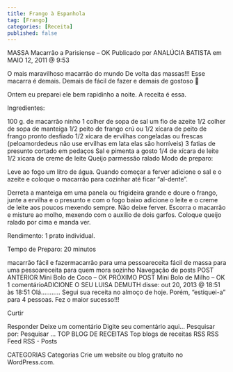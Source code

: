 ```yaml
---
title: Frango à Espanhola
tag: [Frango]
categories: [Receita]
published: false
---
```


MASSA
Macarrão a Parisiense – OK
Publicado por ANALÚCIA BATISTA em MAIO 12, 2011 @ 9:53

O mais maravilhoso macarrão do mundo
De volta das massas!!! Esse macarra é demais. Demais de fácil de fazer e demais de gostoso 🙂

Ontem eu preparei ele bem rapidinho a noite. A receita é essa.

Ingredientes:

100 g. de macarrão ninho
1 colher de sopa de sal
um fio de azeite
1/2 colher de sopa de manteiga
1/2 peito de frango crú ou 1/2 xícara de peito de frango pronto desfiado
1/2 xícara de ervilhas congeladas ou frescas (peloamordedeus não use ervilhas em lata elas são horríveis)
3 fatias de presunto cortado em pedaços
Sal e pimenta a gosto
1/4 de xícara de leite
1/2 xicara de creme de leite
Queijo parmessão ralado
Modo de preparo:

Leve ao fogo um litro de água. Quando começar a ferver adicione o sal e o azeite e coloque o macarrão para cozinhar até ficar “al-dente”.

Derreta a manteiga em uma panela ou frigideira grande e doure o frango, junte a ervilha e o presunto e com o fogo baixo adicione o leite e o creme de leite aos poucos mexendo sempre. Não deixe ferver. Escorra o macarrão e misture ao molho, mexendo com o auxilio de dois garfos. Coloque queijo ralado por cima e manda ver.

Rendimento: 1 prato individual.

Tempo de Preparo: 20 minutos



macarrão fácil e fazermacarrão para uma pessoareceita fácil de massa para uma pessoareceita para quem mora sozinho
Navegação de posts
POST ANTERIOR
Mini Bolo de Coco – OK
PRÓXIMO POST
Mini Bolo de Milho – OK
1 comentárioADICIONE O SEU
LUISA DEMUTH disse:
out 20, 2013 @ 18:51 às 18:51
Olá……….. Segui sua receita no almoço de hoje. Porém, “estiquei-a” para 4 pessoas. Fez o maior sucesso!!!

Curtir

Responder
Deixe um comentário
Digite seu comentário aqui...
Pesquisar por:
Pesquisar …
TOP BLOG DE RECEITAS
Top blogs de receitas
RSS
RSS Feed RSS - Posts

CATEGORIAS
Categorias
Crie um website ou blog gratuito no WordPress.com.

